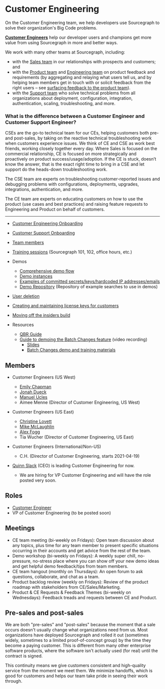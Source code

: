 # Customer Engineering

On the Customer Engineering team, we help developers use Sourcegraph to solve their organization's Big Code problems.

[**Customer Engineers**](https://about.sourcegraph.com/handbook/ce/ce) help our developer users and champions get more value from using Sourcegraph in more and better ways.

We work with many other teams at Sourcegraph, including:

- with the [Sales team](../sales/index.md) in our relationships with prospects and customers; and
- with the [Product team](../product/index.md) and [Engineering team](../engineering/index.md) on product feedback and requirements (by aggregating and relaying what users tell us, and by helping team members get in touch with or solicit feedback from the right users – see [surfacing feedback to the product team](../product/surfacing_product_feedback.md)). 
- with the [Support team](../support/index.md) who solve technical problems from all organizations about deployment, configuration, integration, authentication, scaling, troubleshooting, and more. 

### What is the difference between a Customer Engineer and Customer Support Engineer?
CSEs are the go-to technical team for our CEs, helping customers both pre- and post-sales, by taking on the reactive technical troubleshooting work when customers experience issues. We think of CE and CSE as work best friends, working closely together every day. Where Sales is focused on the commercial relationship, CE is focused on more strategically and proactively on product success/usage/adoption. If the CE is stuck, doesn’t know the answer, that is the exact right time to bring in a CSE and let support do the heads-down troubleshooting work.

The CSE team are experts on troubleshooting customer-reported issues and debugging problems with configurations, deployments, upgrades, integrations, authentication, and more.

The CE team are experts on educating customers on how to use the product (use cases and best practices) and raising feature requests to Engineering and Product on behalf of customers.

---

* [Customer Engineering Onboarding](onboarding.md)
* [Customer Support Onboarding](customer-support-onboarding.md)
* [Team members](#members)
* [Training sessions](https://docs.google.com/document/d/1nFePrSIcIakMmjOEY01vNc6VRe7WiJ0iOWygeZlbpYw/edit) (Sourcegraph 101, 102, office hours, etc.)
* Demos
  * [Comprehensive demo flow](https://docs.google.com/document/d/1q903Yl-vkOqkQ4e3JRiw-u8x8aJ50iTezllzcj_MJWc/edit)
  * [Demo instances](demo_instances.md)
  * [Examples of committed secrets/keys/hardcoded IP addresses/emails](https://github.com/sourcegraph-testing/ce-code-smells/)
  * [Demo Repository](https://docs.google.com/document/d/1BVq3GPMVZih9NKa4UyVAQcsyThi4ye6m4CCQuwZAb80/edit?usp=sharing) (Repository of example searches to use in demos)
* [User deletion](delete_users_guide.md)
* [Creating and maintaining license keys for customers](license_keys.md)
* [Moving off the insiders build](leaving-insiders-build.md)

* Resources
  * [QBR Guide](https://docs.google.com/document/d/1gFRn2SkX19sU0GSMGndNkk-I9cFe7FlN3xlZ2UX3Frs/edit#u)
  * [Guide to demoing the Batch Changes feature](https://drive.google.com/drive/folders/18Sa_NpsVRvVV8MIvuXyoDEinpEf8fbGn) (video recording)
    * [Slides](https://docs.google.com/presentation/d/1niZBMhHKWJT1-n_ExSbYIRD51vcubrWwQm-Tc5EZo8s/edit#slide=id.g7d2aea8729_0_0)
    * [Batch Changes demo and training materials](https://docs.google.com/document/d/1xQxhdGaudydOn5nBGIG91F6Z4VR4NwBfuKFvgbmCjJo/edit?usp=drive_web&ouid=107037782400977645523)


## Members

<!-- Alphabetically, by surname. -->

- Customer Engineers (US West)
  - [Emily Chapman](../../company/team/index.md#emily-chapman-she-her)
  - [Jonah Dueck](../../company/team/index.md#jonah-dueck-he-him)
  - [Manuel Ucles](../../company/team/index.md#manuel-ucles)
  - Aimee Menne (Director of Customer Engineering, US West)
- Customer Engineers (US East)
  - [Christine Lovett](../../company/team/index.md#christine-lovett-she-her)
  - [Mike McLaughlin](../../company/team/index.md#mike-mclaughlin-he-him)
  - [Alex Fogg](../../company/team/index.md#alex-fogg-he-him)
  - Tia Wucher (Director of Customer Engineering, US East)
- Customer Engineers (International/Non-US)
  - C.H. (Director of Customer Engineering, starts 2021-04-19)

- [Quinn Slack](../../company/team/index.md#quinn-slack) (CEO) is leading Customer Engineering for now.
  - We are hiring for VP Customer Engineering and will have the role posted very soon.

## Roles

- [Customer Engineer](https://boards.greenhouse.io/sourcegraph91/jobs/4003921004)
- VP of Customer Engineering (to be posted soon)

## Meetings

* CE team meeting (bi-weekly on Fridays): Open team discussion about any topics, plus time for any team member to present specific situations occurring in their accounts and get advice from the rest of the team.
* Demo workshop (bi-weekly on Fridays): A weekly super chill, no-pressure, no-stress place where you can show off your new demo ideas and get helpful demo feedback/tips from team members.
* CE team hangout (monthly on Thursdays): An open forum to ask questions, collaborate, and chat as a team.
* Product backlog review (weekly on Fridays): Review of the product roadmap with stakeholders from CE/Sales/Marketing.
* Product & CE Requests & Feedback Themes (bi-weekly on Wednesdays): Feedback treads and requests between CE and Product.

## Pre-sales and post-sales

We are both "pre-sales" and "post-sales" because the moment that a sale occurs doesn't usually change what organizations need from us. Most organizations have deployed Sourcegraph and rolled it out (sometimes widely, sometimes to a limited proof-of-concept group) by the time they become a paying customer. This is different from many other enterprise software products, where the software isn't actually used (for real) until the contract is signed.

This continuity means we give customers consistent and high-quality service from the moment we meet them. We minimize handoffs, which is good for customers and helps our team take pride in seeing their work through.
